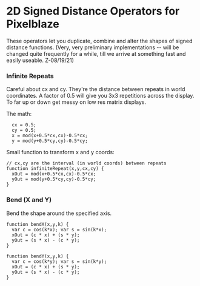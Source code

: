 # 2D Signed Distance Operators for Pixelblaze
These operators let you duplicate, combine and alter the shapes of signed
distance functions.  (Very, very preliminary implementations -- will be changed
quite frequently for a while, till we arrive at something fast and easily useable. Z-08/19/21)

### Infinite Repeats
Careful about cx and cy.  They're the distance between
repeats in world coordinates.  A factor of 0.5 will
give you 3x3 repetitions across the display.  To far up or
down get messy on low res matrix displays.

The math:
```
  cx = 0.5;
  cy = 0.5;
  x = mod(x+0.5*cx,cx)-0.5*cx;
  y = mod(y+0.5*cy,cy)-0.5*cy;  
```

Small function to transform x and y coords:
```
// cx,cy are the interval (in world coords) between repeats
function infiniteRepeat(x,y,cx,cy) {
  xOut = mod(x+0.5*cx,cx)-0.5*cx;
  yOut = mod(y+0.5*cy,cy)-0.5*cy;    
}
```

### Bend (X and Y)
Bend the shape around the specified axis. 

```
function bendX(x,y,k) {
  var c = cos(k*x); var s = sin(k*x);
  xOut = (c * x) + (s * y);
  yOut = (s * x) - (c * y);
}

function bendY(x,y,k) {
  var c = cos(k*y); var s = sin(k*y);
  xOut = (c * x) + (s * y);
  yOut = (s * x) - (c * y);
}
```